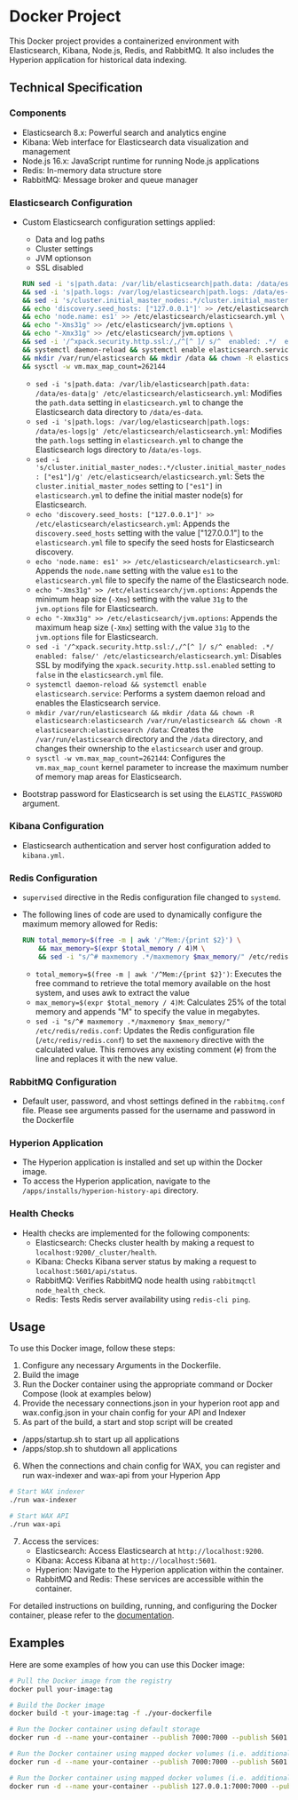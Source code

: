 # Docker Project

This Docker project provides a containerized environment with Elasticsearch, Kibana, Node.js, Redis, and RabbitMQ. It also includes the Hyperion application for historical data indexing.

## Technical Specification

### Components

- Elasticsearch 8.x: Powerful search and analytics engine
- Kibana: Web interface for Elasticsearch data visualization and management
- Node.js 16.x: JavaScript runtime for running Node.js applications
- Redis: In-memory data structure store
- RabbitMQ: Message broker and queue manager

### Elasticsearch Configuration

- Custom Elasticsearch configuration settings applied:
  - Data and log paths
  - Cluster settings
  - JVM optionson
  - SSL disabled

  ```dockerfile
  RUN sed -i 's|path.data: /var/lib/elasticsearch|path.data: /data/es-data|g' /etc/elasticsearch/elasticsearch.yml \
  && sed -i 's|path.logs: /var/log/elasticsearch|path.logs: /data/es-logs|g' /etc/elasticsearch/elasticsearch.yml \
  && sed -i 's/cluster.initial_master_nodes:.*/cluster.initial_master_nodes: ["es1"]/g' /etc/elasticsearch/elasticsearch.yml \
  && echo 'discovery.seed_hosts: ["127.0.0.1"]' >> /etc/elasticsearch/elasticsearch.yml \
  && echo 'node.name: es1' >> /etc/elasticsearch/elasticsearch.yml \
  && echo "-Xms31g" >> /etc/elasticsearch/jvm.options \
  && echo "-Xmx31g" >> /etc/elasticsearch/jvm.options \
  && sed -i '/^xpack.security.http.ssl:/,/^[^ ]/ s/^  enabled: .*/  enabled: false/' /etc/elasticsearch/elasticsearch.yml \
  && systemctl daemon-reload && systemctl enable elasticsearch.service \
  && mkdir /var/run/elasticsearch && mkdir /data && chown -R elasticsearch:elasticsearch /var/run/elasticsearch && chown -R elasticsearch:elasticsearch /data \
  && sysctl -w vm.max_map_count=262144
  ```
  * `sed -i 's|path.data: /var/lib/elasticsearch|path.data: /data/es-data|g' /etc/elasticsearch/elasticsearch.yml`: Modifies the `path.data` setting in `elasticsearch.yml` to change the Elasticsearch data directory to `/data/es-data`.
  * `sed -i 's|path.logs: /var/log/elasticsearch|path.logs: /data/es-logs|g' /etc/elasticsearch/elasticsearch.yml`: Modifies the `path.logs` setting in `elasticsearch.yml` to change the Elasticsearch logs directory to /`data/es-logs`.
  * `sed -i 's/cluster.initial_master_nodes:.*/cluster.initial_master_nodes: ["es1"]/g' /etc/elasticsearch/elasticsearch.yml`: Sets the `cluster.initial_master_nodes` setting to `["es1"]` in `elasticsearch.yml` to define the initial master node(s) for Elasticsearch.
  * `echo 'discovery.seed_hosts: ["127.0.0.1"]' >> /etc/elasticsearch/elasticsearch.yml`: Appends the `discovery.seed_hosts` setting with the value ["127.0.0.1"] to the `elasticsearch.yml` file to specify the seed hosts for Elasticsearch discovery.
  * `echo 'node.name: es1' >> /etc/elasticsearch/elasticsearch.yml`: Appends the `node.name` setting with the value `es1` to the `elasticsearch.yml` file to specify the name of the Elasticsearch node.
  * `echo "-Xms31g" >> /etc/elasticsearch/jvm.options`: Appends the minimum heap size (`-Xms`) setting with the value `31g` to the `jvm.options` file for Elasticsearch.
  * `echo "-Xmx31g" >> /etc/elasticsearch/jvm.options`: Appends the maximum heap size (`-Xmx`) setting with the value `31g` to the `jvm.options` file for Elasticsearch.
  * `sed -i '/^xpack.security.http.ssl:/,/^[^ ]/ s/^ enabled: .*/ enabled: false/' /etc/elasticsearch/elasticsearch.yml`: Disables SSL by modifying the `xpack.security.http.ssl.enabled` setting to `false` in the `elasticsearch.yml` file.
  * `systemctl daemon-reload && systemctl enable elasticsearch.service`: Performs a system daemon reload and enables the Elasticsearch service.
  * `mkdir /var/run/elasticsearch && mkdir /data && chown -R elasticsearch:elasticsearch /var/run/elasticsearch && chown -R elasticsearch:elasticsearch /data`: Creates the `/var/run/elasticsearch` directory and the `/data` directory, and changes their ownership to the `elasticsearch` user and group.
  * `sysctl -w vm.max_map_count=262144`: Configures the `vm.max_map_count` kernel parameter to increase the maximum number of memory map areas for Elasticsearch.

- Bootstrap password for Elasticsearch is set using the `ELASTIC_PASSWORD` argument.

### Kibana Configuration

- Elasticsearch authentication and server host configuration added to `kibana.yml`.

### Redis Configuration

- `supervised` directive in the Redis configuration file changed to `systemd`.
- The following lines of code are used to dynamically configure the maximum memory allowed for Redis:

  ```dockerfile
  RUN total_memory=$(free -m | awk '/^Mem:/{print $2}') \
      && max_memory=$(expr $total_memory / 4)M \
      && sed -i "s/^# maxmemory .*/maxmemory $max_memory/" /etc/redis/redis.conf
  ```
  * `total_memory=$(free -m | awk '/^Mem:/{print $2}')`: Executes the free command to retrieve the total memory available on the host system, and uses awk to extract the value
  * `max_memory=$(expr $total_memory / 4)M`: Calculates 25% of the total memory and appends "M" to specify the value in megabytes.
  * `sed -i "s/^# maxmemory .*/maxmemory $max_memory/" /etc/redis/redis.conf`: Updates the Redis configuration file (`/etc/redis/redis.conf`) to set the `maxmemory` directive with the calculated value. This removes any existing comment (`#`) from the line and replaces it with the new value.
  
### RabbitMQ Configuration

- Default user, password, and vhost settings defined in the `rabbitmq.conf` file. Please see arguments passed for the username and password in the Dockerfile

### Hyperion Application

- The Hyperion application is installed and set up within the Docker image.
- To access the Hyperion application, navigate to the `/apps/installs/hyperion-history-api` directory.

### Health Checks

- Health checks are implemented for the following components:
  - Elasticsearch: Checks cluster health by making a request to `localhost:9200/_cluster/health`.
  - Kibana: Checks Kibana server status by making a request to `localhost:5601/api/status`.
  - RabbitMQ: Verifies RabbitMQ node health using `rabbitmqctl node_health_check`.
  - Redis: Tests Redis server availability using `redis-cli ping`.

## Usage

To use this Docker image, follow these steps:

1. Configure any necessary Arguments in the Dockerfile.
2. Build the image
3. Run the Docker container using the appropriate command or Docker Compose (look at examples below)
4. Provide the necessary connections.json in your hyperion root app and wax.config.json in your chain config for your API and Indexer
5. As part of the build, a start and stop script will be created
  - /apps/startup.sh to start up all applications
  - /apps/stop.sh to shutdown all applications
6. When the connections and chain config for WAX, you can register and run wax-indexer and wax-api from your Hyperion App
```bash
# Start WAX indexer
./run wax-indexer

# Start WAX API
./run wax-api
```
7. Access the services:
   - Elasticsearch: Access Elasticsearch at `http://localhost:9200`.
   - Kibana: Access Kibana at `http://localhost:5601`.
   - Hyperion: Navigate to the Hyperion application within the container.
   - RabbitMQ and Redis: These services are accessible within the container.

For detailed instructions on building, running, and configuring the Docker container, please refer to the [documentation](http://wiki.oiac.io/containers/).

## Examples

Here are some examples of how you can use this Docker image:

```bash
# Pull the Docker image from the registry
docker pull your-image:tag

# Build the Docker image
docker build -t your-image:tag -f ./your-dockerfile

# Run the Docker container using default storage
docker run -d --name your-container --publish 7000:7000 --publish 5601:5601 --publish 15672:15672 --publish 1234:1234 --tty your-image:tag

# Run the Docker container using mapped docker volumes (i.e. additional disk type to store large data sets)
docker run -d --name your-container --publish 7000:7000 --publish 5601:5601 --publish 15672:15672 --publish 1234:1234 --mount source=hyperiontestnet,target=/data --tty your-image:tag

# Run the Docker container using mapped docker volumes (i.e. additional disk type to store large data sets) and on restricted to loopback interface
docker run -d --name your-container --publish 127.0.0.1:7000:7000 --publish 127.0.0.1:5601:5601 --publish 127.0.0.1:15672:15672 --publish 127.0.0.1:1234:1234 --mount source=hyperiontestnet,target=/data --tty your-image:tag

